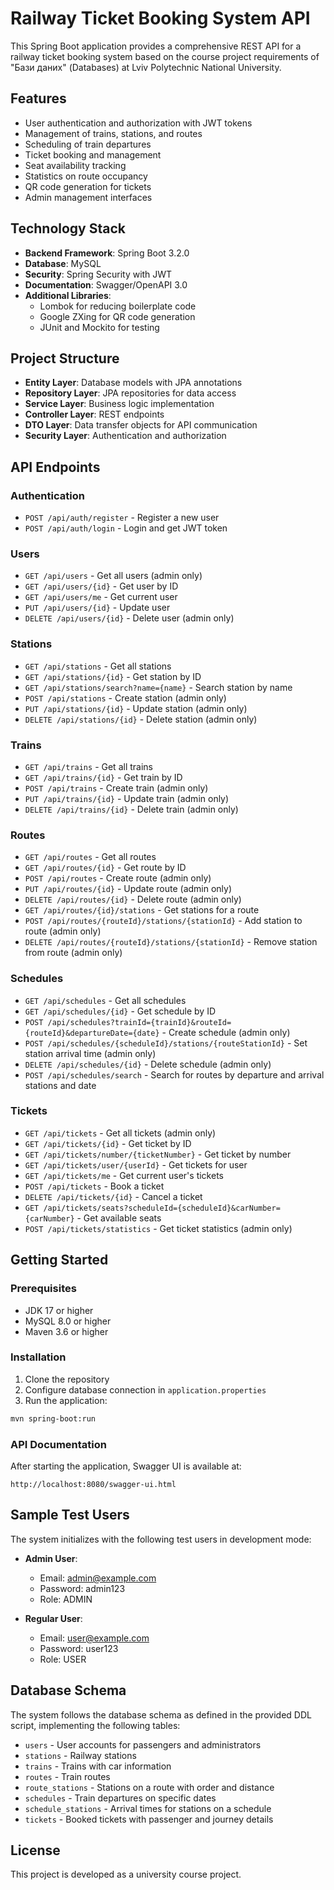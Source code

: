 # Railway Ticket Booking System API

This Spring Boot application provides a comprehensive REST API for a railway ticket booking system based on the course project requirements of "Бази даних" (Databases) at Lviv Polytechnic National University.

## Features

- User authentication and authorization with JWT tokens
- Management of trains, stations, and routes
- Scheduling of train departures
- Ticket booking and management
- Seat availability tracking
- Statistics on route occupancy
- QR code generation for tickets
- Admin management interfaces

## Technology Stack

- **Backend Framework**: Spring Boot 3.2.0
- **Database**: MySQL
- **Security**: Spring Security with JWT
- **Documentation**: Swagger/OpenAPI 3.0
- **Additional Libraries**:
    - Lombok for reducing boilerplate code
    - Google ZXing for QR code generation
    - JUnit and Mockito for testing

## Project Structure

- **Entity Layer**: Database models with JPA annotations
- **Repository Layer**: JPA repositories for data access
- **Service Layer**: Business logic implementation
- **Controller Layer**: REST endpoints
- **DTO Layer**: Data transfer objects for API communication
- **Security Layer**: Authentication and authorization

## API Endpoints

### Authentication

- `POST /api/auth/register` - Register a new user
- `POST /api/auth/login` - Login and get JWT token

### Users

- `GET /api/users` - Get all users (admin only)
- `GET /api/users/{id}` - Get user by ID
- `GET /api/users/me` - Get current user
- `PUT /api/users/{id}` - Update user
- `DELETE /api/users/{id}` - Delete user (admin only)

### Stations

- `GET /api/stations` - Get all stations
- `GET /api/stations/{id}` - Get station by ID
- `GET /api/stations/search?name={name}` - Search station by name
- `POST /api/stations` - Create station (admin only)
- `PUT /api/stations/{id}` - Update station (admin only)
- `DELETE /api/stations/{id}` - Delete station (admin only)

### Trains

- `GET /api/trains` - Get all trains
- `GET /api/trains/{id}` - Get train by ID
- `POST /api/trains` - Create train (admin only)
- `PUT /api/trains/{id}` - Update train (admin only)
- `DELETE /api/trains/{id}` - Delete train (admin only)

### Routes

- `GET /api/routes` - Get all routes
- `GET /api/routes/{id}` - Get route by ID
- `POST /api/routes` - Create route (admin only)
- `PUT /api/routes/{id}` - Update route (admin only)
- `DELETE /api/routes/{id}` - Delete route (admin only)
- `GET /api/routes/{id}/stations` - Get stations for a route
- `POST /api/routes/{routeId}/stations/{stationId}` - Add station to route (admin only)
- `DELETE /api/routes/{routeId}/stations/{stationId}` - Remove station from route (admin only)

### Schedules

- `GET /api/schedules` - Get all schedules
- `GET /api/schedules/{id}` - Get schedule by ID
- `POST /api/schedules?trainId={trainId}&routeId={routeId}&departureDate={date}` - Create schedule (admin only)
- `POST /api/schedules/{scheduleId}/stations/{routeStationId}` - Set station arrival time (admin only)
- `DELETE /api/schedules/{id}` - Delete schedule (admin only)
- `POST /api/schedules/search` - Search for routes by departure and arrival stations and date

### Tickets

- `GET /api/tickets` - Get all tickets (admin only)
- `GET /api/tickets/{id}` - Get ticket by ID
- `GET /api/tickets/number/{ticketNumber}` - Get ticket by number
- `GET /api/tickets/user/{userId}` - Get tickets for user
- `GET /api/tickets/me` - Get current user's tickets
- `POST /api/tickets` - Book a ticket
- `DELETE /api/tickets/{id}` - Cancel a ticket
- `GET /api/tickets/seats?scheduleId={scheduleId}&carNumber={carNumber}` - Get available seats
- `POST /api/tickets/statistics` - Get ticket statistics (admin only)

## Getting Started

### Prerequisites

- JDK 17 or higher
- MySQL 8.0 or higher
- Maven 3.6 or higher

### Installation

1. Clone the repository
2. Configure database connection in `application.properties`
3. Run the application:

```bash
mvn spring-boot:run
```

### API Documentation

After starting the application, Swagger UI is available at:

```
http://localhost:8080/swagger-ui.html
```

## Sample Test Users

The system initializes with the following test users in development mode:

- **Admin User**:
    - Email: admin@example.com
    - Password: admin123
    - Role: ADMIN

- **Regular User**:
    - Email: user@example.com
    - Password: user123
    - Role: USER

## Database Schema

The system follows the database schema as defined in the provided DDL script, implementing the following tables:

- `users` - User accounts for passengers and administrators
- `stations` - Railway stations
- `trains` - Trains with car information
- `routes` - Train routes
- `route_stations` - Stations on a route with order and distance
- `schedules` - Train departures on specific dates
- `schedule_stations` - Arrival times for stations on a schedule
- `tickets` - Booked tickets with passenger and journey details

## License

This project is developed as a university course project.